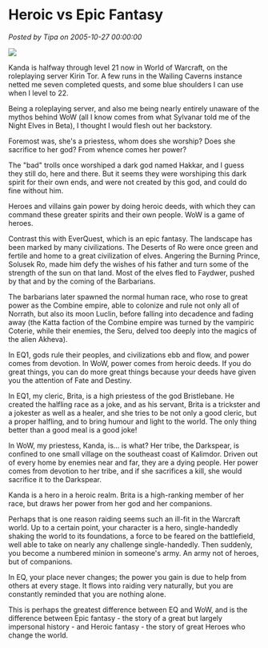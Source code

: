 # Heroic vs Epic Fantasy

*Posted by Tipa on 2005-10-27 00:00:00*

![](../images/kanda21.jpg)

Kanda is halfway through level 21 now in World of Warcraft, on the roleplaying server Kirin Tor. A few runs in the Wailing Caverns instance netted me seven completed quests, and some blue shoulders I can use when I level to 22.

Being a roleplaying server, and also me being nearly entirely unaware of the mythos behind WoW (all I know comes from what Sylvanar told me of the Night Elves in Beta), I thought I would flesh out her backstory.

Foremost was, she's a priestess, whom does she worship? Does she sacrifice to her god? From whence comes her power?

The "bad" trolls once worshiped a dark god named Hakkar, and I guess they still do, here and there. But it seems they were worshiping this dark spirit for their own ends, and were not created by this god, and could do fine without him.

Heroes and villains gain power by doing heroic deeds, with which they can command these greater spirits and their own people. WoW is a game of heroes.

Contrast this with EverQuest, which is an epic fantasy. The landscape has been marked by many civilizations. The Deserts of Ro were once green and fertile and home to a great civilization of elves. Angering the Burning Prince, Solusek Ro, made him defy the wishes of his father and turn some of the strength of the sun on that land. Most of the elves fled to Faydwer, pushed by that and by the coming of the Barbarians.

The barbarians later spawned the normal human race, who rose to great power as the Combine empire, able to colonize and rule not only all of Norrath, but also its moon Luclin, before falling into decadence and fading away (the Katta faction of the Combine empire was turned by the vampiric Coterie, while their enemies, the Seru, delved too deeply into the magics of the alien Akheva).

In EQ1, gods rule their peoples, and civilizations ebb and flow, and power comes from devotion. In WoW, power comes from heroic deeds. If you do great things, you can do more great things because your deeds have given you the attention of Fate and Destiny.

In EQ1, my cleric, Brita, is a high priestess of the god Bristlebane. He created the halfling race as a joke, and as his servant, Brita is a trickster and a jokester as well as a healer, and she tries to be not only a good cleric, but a proper halfling, and to bring humour and light to the world. The only thing better than a good meal is a good joke!

In WoW, my priestess, Kanda, is... is what? Her tribe, the Darkspear, is confined to one small village on the southeast coast of Kalimdor. Driven out of every home by enemies near and far, they are a dying people. Her power comes from devotion to her tribe, and if she sacrifices a kill, she would sacrifice it to the Darkspear.

Kanda is a hero in a heroic realm. Brita is a high-ranking member of her race, but draws her power from her god and her companions.

Perhaps that is one reason raiding seems such an ill-fit in the Warcraft world. Up to a certain point, your character is a hero, single-handedly shaking the world to its foundations, a force to be feared on the battlefield, well able to take on nearly any challenge single-handedly. Then suddenly, you become a numbered minion in someone's army. An army not of heroes, but of companions.

In EQ, your place never changes; the power you gain is due to help from others at every stage. It flows into raiding very naturally, but you are constantly reminded that you are nothing alone.

This is perhaps the greatest difference between EQ and WoW, and is the difference between Epic fantasy - the story of a great but largely impersonal history - and Heroic fantasy - the story of great Heroes who change the world.
